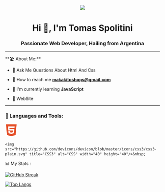 <div id="header" align="center">
  <img src="https://media.giphy.com/media/zOvBKUUEERdNm/giphy.gif" width="200" />
  <h1 align="center">Hi 👋, I'm Tomas Spolitini</h1>
  <h3 align="center">Passionate Web Developer, Hailing from Argentina</h3>
</div> 

---

<div align="left">
 **🏖️ About Me:**

 - 📜 Ask Me Questions About Html And Css

 - 📮 How to reach me **makakitoshops@gmail.com**

 - 🌱 I'm currently learning **JavaScript**

 - 🔵 WebSite
</div>

---

<div align="left">
  <h3>🔨 Languages and Tools:</h3>  
  <div>
    <img src="https://github.com/devicons/devicon/blob/master/icons/html5/html5-plain.svg" title="HTML5" alt="HTML" width="40" height="40"/>&nbsp;
    
    <img src="https://github.com/devicons/devicon/blob/master/icons/css3/css3-plain.svg" title="CSS3" alt="CSS" width="40" height="40"/>&nbsp;
  </div>
</div>

 📊 My Stats :

[![GitHub Streak](http://github-readme-streak-stats.herokuapp.com?user=Tomas-Spolitini&theme=tokyonight-duo)](https://git.io/streak-stats)

[![Top Langs](https://github-readme-stats.vercel.app/api/top-langs/?username=Tomas-Spolitini&layout=donut)](https://github.com/anuraghazra/github-readme-stats)



